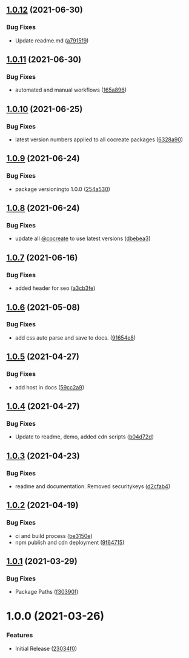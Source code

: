 ## [1.0.12](https://github.com/CoCreate-app/CoCreate-selected/compare/v1.0.11...v1.0.12) (2021-06-30)


### Bug Fixes

* Update readme.md ([a7915f9](https://github.com/CoCreate-app/CoCreate-selected/commit/a7915f9725e975f43823ff9fbad4055149310241))

## [1.0.11](https://github.com/CoCreate-app/CoCreate-selected/compare/v1.0.10...v1.0.11) (2021-06-30)


### Bug Fixes

* automated and manual workflows ([165a896](https://github.com/CoCreate-app/CoCreate-selected/commit/165a896e0f4926bc644a0cc9901f4952a4fa268d))

## [1.0.10](https://github.com/CoCreate-app/CoCreate-selected/compare/v1.0.9...v1.0.10) (2021-06-25)


### Bug Fixes

* latest version numbers applied to all cocreate packages ([6328a90](https://github.com/CoCreate-app/CoCreate-selected/commit/6328a9005fd512ee7f5defde8c8467bfa4353abb))

## [1.0.9](https://github.com/CoCreate-app/CoCreate-selected/compare/v1.0.8...v1.0.9) (2021-06-24)


### Bug Fixes

* package versioningto 1.0.0 ([254a530](https://github.com/CoCreate-app/CoCreate-selected/commit/254a530e08c5f5ae72b23972b3a5fe31a395fedf))

## [1.0.8](https://github.com/CoCreate-app/CoCreate-selected/compare/v1.0.7...v1.0.8) (2021-06-24)


### Bug Fixes

* update all [@cocreate](https://github.com/cocreate) to use latest versions ([dbebea3](https://github.com/CoCreate-app/CoCreate-selected/commit/dbebea3441c57152f194b8e78fdef472f1ea2298))

## [1.0.7](https://github.com/CoCreate-app/CoCreate-selected/compare/v1.0.6...v1.0.7) (2021-06-16)


### Bug Fixes

* added header for seo ([a3cb3fe](https://github.com/CoCreate-app/CoCreate-selected/commit/a3cb3fe653b9769792028b1c5083393f6435d0c8))

## [1.0.6](https://github.com/CoCreate-app/CoCreate-selected/compare/v1.0.5...v1.0.6) (2021-05-08)


### Bug Fixes

* add css auto parse and save to docs. ([91654e8](https://github.com/CoCreate-app/CoCreate-selected/commit/91654e8dfa9848a06f3dae7246a33e355b639f63))

## [1.0.5](https://github.com/CoCreate-app/CoCreate-selected/compare/v1.0.4...v1.0.5) (2021-04-27)


### Bug Fixes

* add host in docs ([59cc2a9](https://github.com/CoCreate-app/CoCreate-selected/commit/59cc2a964ca5487cd1bee34b37130b5fbd4c86e9))

## [1.0.4](https://github.com/CoCreate-app/CoCreate-selected/compare/v1.0.3...v1.0.4) (2021-04-27)


### Bug Fixes

* Update to readme, demo, added cdn scripts ([b04d72d](https://github.com/CoCreate-app/CoCreate-selected/commit/b04d72d95475d341f2740c98b0e468182e0462ee))

## [1.0.3](https://github.com/CoCreate-app/CoCreate-selected/compare/v1.0.2...v1.0.3) (2021-04-23)


### Bug Fixes

* readme and documentation. Removed securitykeys ([d2cfab4](https://github.com/CoCreate-app/CoCreate-selected/commit/d2cfab48ac0704aa3702de059a4872cb62274a48))

## [1.0.2](https://github.com/CoCreate-app/CoCreate-selected/compare/v1.0.1...v1.0.2) (2021-04-19)


### Bug Fixes

* ci and build process ([be3150e](https://github.com/CoCreate-app/CoCreate-selected/commit/be3150edca74bd120b897f349e38360770427657))
* npm publish and cdn deployment ([9f64715](https://github.com/CoCreate-app/CoCreate-selected/commit/9f64715f56199a664741c0273063cef608ddda6f))

## [1.0.1](https://github.com/CoCreate-app/CoCreate-selected/compare/v1.0.0...v1.0.1) (2021-03-29)


### Bug Fixes

* Package Paths ([f30390f](https://github.com/CoCreate-app/CoCreate-selected/commit/f30390f280832fa62ebb8e5ce3f6fe1d3cb57f6d))

# 1.0.0 (2021-03-26)


### Features

* Initial Release ([23034f0](https://github.com/CoCreate-app/CoCreate-selected/commit/23034f0df91177cb35879e6df0eaf49294781598))
